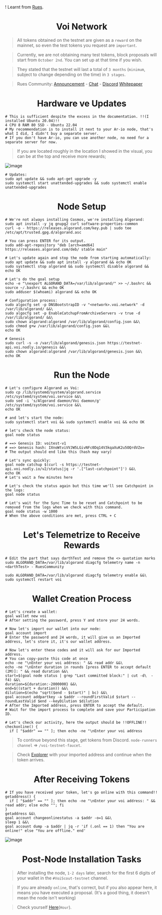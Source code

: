 ! Learnt from [Rues](https://github.com/ruesandora).
<h1 align="center">Voi Network</h1>

> All tokens obtained on the testnet are given as a `reward` on the mainnet, so even the test tokens you request are `important`.

> Currently, we are not obtaining many test tokens, block proposals will start from `October 2nd`. You can set up at that time if you wish.

> They stated that the testnet will last a total of `3 months` (`minimum`, subject to change depending on the time) in `3 stages`.

> Rues Community: [Announcement](https://t.me/RuesAnnouncement) - [Chat](https://t.me/RuesChat) - [Discord](https://discord.gg/t7qVBD6m)
> [Whitepaper](https://afaf83a4-6c33-4e2a-a40c-9999410c0063.filesusr.com/ugd/7dc173_8e16834f2fbd4866a957d441f392d578.pdf)

<h1 align="center">Hardware ve Updates</h1>

```console
# This is sufficient despite the excess in the documentation. !!(I installed Ubuntu 20.04)!!
4 CPU 8 RAM 80 SSD - Ubuntu 22.04
# My recommendation is to install it next to your Ar-io node, that's what I did, I didn't buy a separate server.
# If you don't have Ar-io, you can use another node, no need for a separate server for now.
```

> If you are located roughly in the location I showed in the visual, you can be at the top and receive more rewards;

![image](https://github.com/ruesandora/Voi/assets/101149671/a4acf712-b470-4ce7-bfb2-7bff3d47580e)

```console
# Updates:
sudo apt update && sudo apt-get upgrade -y
sudo systemctl start unattended-upgrades && sudo systemctl enable unattended-upgrades
```

<h1 align="center">Node Setup</h1>

```console
# We're not always installing Cosmos, we're installing Algorand:
sudo apt install -y jq gnupg2 curl software-properties-common
curl -o - https://releases.algorand.com/key.pub | sudo tee /etc/apt/trusted.gpg.d/algorand.asc

# You can press ENTER for its output.
sudo add-apt-repository "deb [arch=amd64] https://releases.algorand.com/deb/ stable main"

# Let's update again and stop the node from starting automatically:
sudo apt update && sudo apt install -y algorand && echo OK
sudo systemctl stop algorand && sudo systemctl disable algorand && echo OK

# Let's do the goal setup
echo -e "\nexport ALGORAND_DATA=/var/lib/algorand/" >> ~/.bashrc && source ~/.bashrc && echo OK
sudo adduser $(whoami) algorand && echo OK

# Configuration process:
sudo algocfg set -p DNSBootstrapID -v "<network>.voi.network" -d /var/lib/algorand/ &&\
sudo algocfg set -p EnableCatchupFromArchiveServers -v true -d /var/lib/algorand/ &&\
sudo chown algorand:algorand /var/lib/algorand/config.json &&\
sudo chmod g+w /var/lib/algorand/config.json &&\
echo OK

# Genesis
sudo curl -s -o /var/lib/algorand/genesis.json https://testnet-api.voi.nodly.io/genesis &&\
sudo chown algorand:algorand /var/lib/algorand/genesis.json &&\
echo OK
```

<h1 align="center">Run the Node</h1>

```console
# Let's configure Algorand as Voi:
sudo cp /lib/systemd/system/algorand.service /etc/systemd/system/voi.service &&\
sudo sed -i 's/Algorand daemon/Voi daemon/g' /etc/systemd/system/voi.service &&\
echo OK

# and let's start the node:
sudo systemctl start voi && sudo systemctl enable voi && echo OK

# let's check the node status:
goal node status

# ==> Genesis ID: voitest-v1
# ==> Genesis hash: IXnoWtviVVJW5LGivNFc0Dq14V3kqaXuK2u5OQrdVZo=
# The output should end like this (hash may vary)

# Let's sync quickly:
goal node catchup $(curl -s https://testnet-api.voi.nodly.io/v2/status|jq -r '.["last-catchpoint"]') &&\
echo OK
# Let's wait a few minutes here

# Let's check the status again but this time we'll see Catchpoint in the logs:
goal node status

# Let's wait for the Sync Time to be reset and Catchpoint to be removed from the logs when we check with this command.
goal node status -w 1000
# When the above conditions are met, press CTRL + C
```

<h1 align="center">Let's Telemetrize to Receive Rewards</h1>

```console
# Edit the part that says darthTest and remove the <> quotation marks
sudo ALGORAND_DATA=/var/lib/algorand diagcfg telemetry name -n <darthTest> - RuesCommunity

sudo ALGORAND_DATA=/var/lib/algorand diagcfg telemetry enable &&\
sudo systemctl restart voi
```

<h1 align="center">Wallet Creation Process</h1>

```console
# Let's create a wallet:
goal wallet new voi
# After setting the password, press Y and store your 24 words.

# Now let's import our wallet into our node:
goal account import
# Enter the password and 24 words, it will give us an Imported address, let's store it, it's our wallet address.

# Now let's enter these codes and it will ask for our Imported address.
# You can copy-paste this code at once
echo -ne "\nEnter your voi address: " && read addr &&\
echo -ne "\nEnter duration in rounds [press ENTER to accept default (2M)]: " && read duration &&\
start=$(goal node status | grep "Last committed block:" | cut -d\  -f4) &&\
duration=${duration:-2000000} &&\
end=$((start + duration)) &&\
dilution=$(echo "sqrt($end - $start)" | bc) &&\
goal account addpartkey -a $addr --roundFirstValid $start --roundLastValid $end --keyDilution $dilution
# After the Imported address, press ENTER to accept the default.
# Wait for the import process to complete and save your Participation ID.

# Let's check our activity, here the output should be !!OFFLINE!!
checkonline() {
  if [ "$addr" == "" ]; then echo -ne "\nEnter your voi address
```

> To continue beyond this stage, get tokens from Discord. `node-runners channel` => `/voi-testnet-faucet`.

> Check [Explorer](https://voi.observer/explorer/home) with your imported address and continue when the token arrives.


<h1 align="center">After Receiving Tokens</h1>

```console
# If you have received your token, let's go online with this command!!
getaddress() {
  if [ "$addr" == "" ]; then echo -ne "\nEnter your voi address: " && read addr; else echo ""; fi
}
getaddress &&\
goal account changeonlinestatus -a $addr -o=1 &&\
sleep 1 &&\
goal account dump -a $addr | jq -r 'if (.onl == 1) then "You are online!" else "You are offline." end'
```

![image](https://github.com/ruesandora/Voi/assets/101149671/6b030e34-9619-4191-a136-6312f94ba7cb)


<h1 align="center">Post-Node Installation Tasks</h1>

> After installing the node,  `1-2 days` later, search for the first 6 digits of your wallet in the `#VoiScout-testnet` channel.

> If you are already `online`, that's correct, but if you also appear here, it means you have executed a proposal. (It's a good thing, it doesn't mean the node isn't working)

> Check yourself [Here](https://cswenor.github.io/voi-proposer-data/health.html)(`Hour`).
